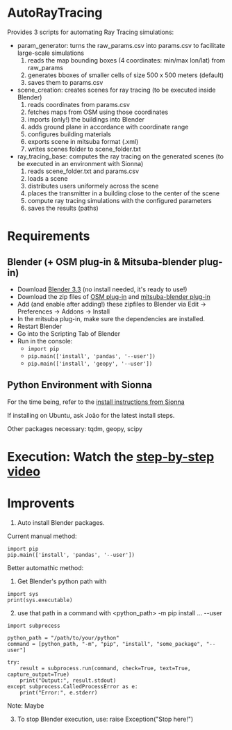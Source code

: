 # AutoRayTracing

Provides 3 scripts for automating Ray Tracing simulations: 

- param_generator: turns the raw_params.csv into params.csv to facilitate large-scale simulations
    1. reads the map bounding boxes (4 coordinates: min/max lon/lat) from raw_params
    2. generates bboxes of smaller cells of size 500 x 500 meters (default)
    3. saves them to params.csv
- scene_creation: creates scenes for ray tracing (to be executed inside Blender)
    1. reads coordinates from params.csv
    2. fetches maps from OSM using those coordinates
    3. imports (only!) the buildings into Blender
    4. adds ground plane in accordance with coordinate range
    5. configures building materials
    6. exports scene in mitsuba format (.xml)
    7. writes scenes folder to scene_folder.txt
- ray_tracing_base: computes the ray tracing on the generated scenes (to be executed in an environment with Sionna)
    1. reads scene_folder.txt and params.csv
    2. loads a scene
    2. distributes users uniformely across the scene
    3. places the transmitter in a building close to the center of the scene
    4. compute ray tracing simulations with the configured parameters
    5. saves the results (paths)

# Requirements

## Blender (+ OSM plug-in & Mitsuba-blender plug-in)

- Download [Blender 3.3](https://download.blender.org/release/) (no install needed, it's ready to use!)
- Download the zip files of [OSM plug-in](https://prochitecture.gumroad.com/l/blender-osm) and [mitsuba-blender plug-in](https://github.com/mitsuba-renderer/mitsuba-blender/releases/tag/latest)
- Add (and enable after adding!) these zipfiles to Blender via Edit -> Preferences -> Addons -> Install
- In the mitsuba plug-in, make sure the dependencies are installed.
- Restart Blender
- Go into the Scripting Tab of Blender
- Run in the console:
    - `import pip`
    - `pip.main(['install', 'pandas', '--user'])`
    - `pip.main(['install', 'geopy', '--user'])`

## Python Environment with Sionna

For the time being, refer to the [install instructions from Sionna](https://nvlabs.github.io/sionna/installation.html)

If installing on Ubuntu, ask João for the latest install steps.

Other packages necessary: tqdm, geopy, scipy

# Execution: Watch the [step-by-step video](https://youtu.be/usxQ6gtEekY)


# Improvents

1) Auto install Blender packages.

Current manual method:

```
import pip
pip.main(['install', 'pandas', '--user'])
```

Better automathic method:

1. Get Blender's python path with 

```
import sys
print(sys.executable)
```

2. use that path in a command with <python_path> -m pip install ... --user

```
import subprocess

python_path = "/path/to/your/python"
command = [python_path, "-m", "pip", "install", "some_package", "--user"]

try:
    result = subprocess.run(command, check=True, text=True, capture_output=True)
    print("Output:", result.stdout)
except subprocess.CalledProcessError as e:
    print("Error:", e.stderr)
```

Note: Maybe

3. To stop Blender execution, use: raise Exception("Stop here!")


